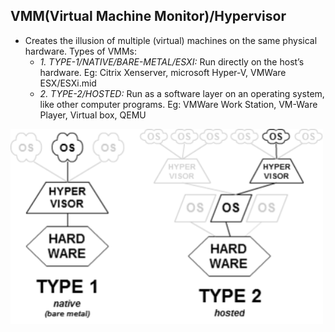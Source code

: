 ## VMM(Virtual Machine Monitor)/Hypervisor
- Creates the illusion of multiple (virtual) machines on the same physical hardware. Types of VMMs:
  - *1. TYPE-1/NATIVE/BARE-METAL/ESXI:* Run directly on the host’s hardware. Eg: Citrix Xenserver, microsoft Hyper-V, VMWare ESX/ESXi.mid
  - *2. TYPE-2/HOSTED:* Run as a software layer on an operating system, like other computer programs. Eg: VMWare Work Station, VM-Ware Player, Virtual box, QEMU

<img src="hypervisor_vmm.png" width=500 />
